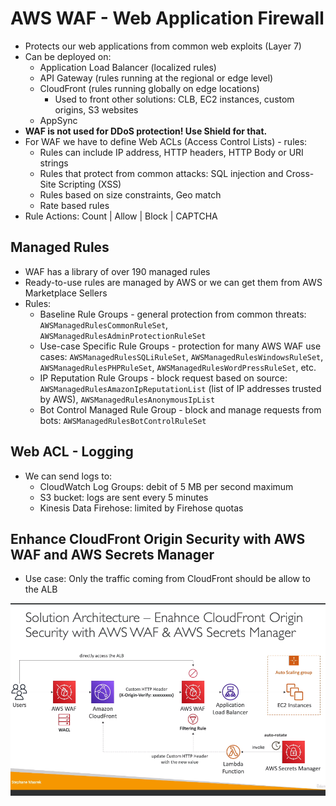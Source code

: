 # AWS WAF - Web Application Firewall

- Protects our web applications from common web exploits (Layer 7)
- Can be deployed on:
    - Application Load Balancer (localized rules)
    - API Gateway (rules running at the regional or edge level)
    - CloudFront (rules running globally on edge locations)
        - Used to front other solutions: CLB, EC2 instances, custom origins, S3 websites
    - AppSync
- **WAF is not used for DDoS protection! Use Shield for that.**
- For WAF we have to define Web ACLs (Access Control Lists) - rules:
    - Rules can include IP address, HTTP headers, HTTP Body or URI strings
    - Rules that protect from common attacks: SQL injection and Cross-Site Scripting (XSS)
    - Rules based on size constraints, Geo match
    - Rate based rules
- Rule Actions: Count | Allow | Block | CAPTCHA

## Managed Rules

- WAF has a library of over 190 managed rules
- Ready-to-use rules are managed by AWS or we can get them from AWS Marketplace Sellers
- Rules:
    - Baseline Rule Groups - general protection from common threats: `AWSManagedRulesCommonRuleSet`, `AWSManagedRulesAdminProtectionRuleSet`
    - Use-case Specific Rule Groups - protection for many AWS WAF use cases: `AWSManagedRulesSQLiRuleSet`, `AWSManagedRulesWindowsRuleSet`, `AWSManagedRulesPHPRuleSet`, `AWSManagedRulesWordPressRuleSet`, etc.
    - IP Reputation Rule Groups - block request based on source: `AWSManagedRulesAmazonIpReputationList` (list of IP addresses trusted by AWS), `AWSManagedRulesAnonymousIpList`
    - Bot Control Managed Rule Group - block and manage requests from bots: `AWSManagedRulesBotControlRuleSet`

## Web ACL - Logging

- We can send logs to:
    - CloudWatch Log Groups: debit of 5 MB per second maximum
    - S3 bucket: logs are sent every 5 minutes
    - Kinesis Data Firehose: limited by Firehose quotas

## Enhance CloudFront Origin Security with AWS WAF and AWS Secrets Manager

- Use case: Only the traffic coming from CloudFront should be allow to the ALB

![CloudFront Origin Security with AWS WAF and AWS Secrets Manager](images/cloudfront-origin-security-with-waf.png)